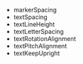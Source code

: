 * markerSpacing
* textSpacing
* textLineHeight
* textLetterSpacing
* textRotationAlignment
* textPitchAlignment
* textKeepUpright
